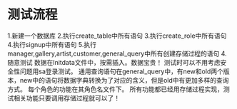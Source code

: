 # 测试流程
1.新建一个数据库
2.执行create_table中所有语句
3.执行create_role中所有语句
4.执行signup中所有语句
5.执行manager,gallery,artist,customer,general_query中所有创建存储过程的语句
4.随意测试
数据在Initdata文件中，按需插入。数据宝贵！
测试时可以不用考虑安全性问题用sa登录测试。
通用查询语句在general_query中，有new和old两个版本，new中的语句将数据字典转换为了对应的含义，但是old中有更加多样的查询方式。
每个角色的功能在其角色名文件下。
所有功能都已经用存储过程实现，测试相关功能只要调用存储过程就可以了！
